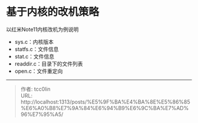 # 基于内核的改机策略


以红米Note11内核改机为例说明
- sys.c：内核版本
- statfs.c：文件信息
- stat.c：文件信息
- readdir.c：目录下的文件列表
- open.c：文件重定向

---

> 作者: tcc0lin  
> URL: http://localhost:1313/posts/%E5%9F%BA%E4%BA%8E%E5%86%85%E6%A0%B8%E7%9A%84%E6%94%B9%E6%9C%BA%E7%AD%96%E7%95%A5/  

